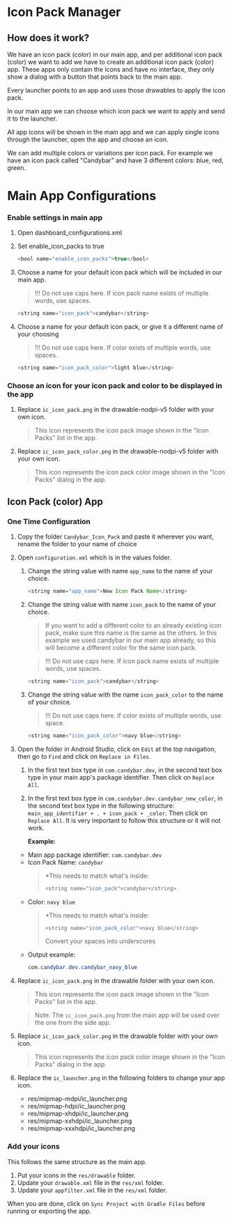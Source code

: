 # Icon Pack Manager

## How does it work?

We have an icon pack (color) in our main app, and per additional icon pack (color) we want to add we have to create an additional icon pack (color) app. These apps only contain the icons and have no interface, they only show a dialog with a button that points back to the main app.

Every launcher points to an app and uses those drawables to apply the icon pack.

In our main app we can choose which icon pack we want to apply and send it to the launcher. 

All app icons will be shown in the main app and we can apply single icons through the launcher, open the app and choose an icon.

We can add multiple colors or variations per icon pack. For example we have an icon pack called "Candybar" and have 3 different colors: blue, red, green. 


# Main App Configurations

### Enable settings in main app

1. Open dashboard_configurations.xml
2. Set enable_icon_packs to true

    ```java
    <bool name="enable_icon_packs">true</bool>
    ```

3. Choose a name for your default icon pack which will be included in our main app.

    > !!! Do not use caps here. If icon pack name exists of multiple words, use spaces.

    ```java
    <string name="icon_pack">candybar</string>
    ```

4. Choose a name for your default icon pack, or give it a different name of your choosing

    > !!! Do not use caps here. If color exists of multiple words, use spaces.

    ```java
    <string name="icon_pack_color">light blue</string>
    ```


### Choose an icon for your icon pack and color to be displayed in the app

1. Replace `ic_icon_pack.png` in the drawable-nodpi-v5 folder with your own icon.
    > This icon represents the icon pack image shown in the "Icon Packs" list in the app.
2. Replace `ic_icon_pack_color.png` in the drawable-nodpi-v5 folder with your own icon.
    > This icon represents the icon pack color image shown in the "Icon Packs" dialog in the app.


## Icon Pack (color) App

### One Time Configuration

1. Copy the folder `Candybar_Icon_Pack` and paste it wherever you want, rename the folder to your name of choice 
2. Open `configuration.xml` which is in the values folder.
   1. Change the string value with name `app_name` to the name of your choice. 
      ```java
      <string name="app_name">New Icon Pack Name</string>
      ```
   2. Change the string value with name `icon_pack` to the name of your choice.
      > If you want to add a different color to an already existing icon pack, make sure this name is the same as the others. In this example we used candybar in our main app already, so this will become a different color for the same icon pack.
      
      > !!! Do not use caps here. If icon pack name exists of multiple words, use spaces.
      ```java
      <string name="icon_pack">candybar</string>
      ```
   3. Change the string value with the name `icon_pack_color` to the name of your choice.
      > !!! Do not use caps here. If color exists of multiple words, use space.
      ```java
      <string name="icon_pack_color">navy blue</string>
      ```
3. Open the folder in Android Studio, click on `Edit` at the top navigation, then go to `Find` and click on `Replace in Files`. 
   1. In the first text box type in `com.candybar.dev`, in the second text box type in your main app's package identifier. Then click on `Replace All`.
   2. In the first text box type in `com.candybar.dev.candybar_new_color`, in the second text box type in the following structure:
   `main_app_identifier + . + icon_pack + _color`. Then click on `Replace All`. It is very important to follow this structure or it will not work.

      **Example:**
   - Main app package identifier: `com.candybar.dev`
   - Icon Pack Name: `candybar`
        > *This needs to match what's inside:
        > ```java
        > <string name="icon_pack">candybar</string>
        > ```
   - Color: `navy blue`
      > *This needs to match what's inside:
      > ```java
      > <string name="icon_pack_color">navy blue</string>
      > ```
      > Convert your spaces into underscores
    - Output example:
      ```java
      com.candybar.dev.candybar_navy_blue
      ```
4. Replace `ic_icon_pack.png` in the drawable folder with your own icon.
    > This icon represents the icon pack image shown in the "Icon Packs" list in the app.

    > Note: The `ic_icon_pack.png` from the main app will be used over the one from the side app.
5. Replace `ic_icon_pack_color.png` in the drawable folder with your own icon.
    > This icon represents the icon pack color image shown in the "Icon Packs" dialog in the app.
6. Replace the `ic_launcher.png` in the following folders to change your app icon.
    - res/mipmap-mdpi/ic_launcher.png
    - res/mipmap-hdpi/ic_launcher.png
    - res/mipmap-xhdpi/ic_launcher.png
    - res/mipmap-xxhdpi/ic_launcher.png
    - res/mipmap-xxxhdpi/ic_launcher.png

### Add your icons

This follows the same structure as the main app.

1. Put your icons in the `res/drawable` folder.
2. Update your `drawable.xml` file in the `res/xml` folder.
3. Update your `appfilter.xml` file in the `res/xml` folder.

When you are done, click on `Sync Project with Gradle Files` before running or exporting the app.